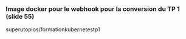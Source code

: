 ### Image docker pour le webhook pour la conversion du TP 1 (slide 55)
superutopios/formationkubernetestp1
